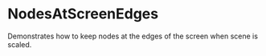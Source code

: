 #  NodesAtScreenEdges

Demonstrates how to keep nodes at the edges of the screen when scene is scaled.
